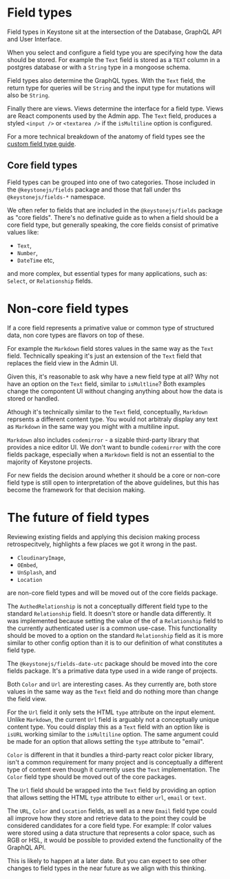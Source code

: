<!--[meta]
section: discussions
title: Field types
[meta]-->

# Field types

Field types in Keystone sit at the intersection of the Database, GraphQL API and User Interface.

When you select and configure a field type you are specifying how the data should be stored. For example the `Text` field is stored as a `TEXT` column in a postgres database or with a `String` type in a mongoose schema.

Field types also determine the GraphQL types. With the `Text` field, the return type for queries will be `String` and the input type for mutations will also be `String`.

Finally there are views. Views determine the interface for a field type. Views are React components used by the Admin app. The `Text` field, produces a styled `<input />` or `<textarea />` if the `isMultiline` option is configured.

For a more technical breakdown of the anatomy of field types see the [custom field type guide](../guides/custom-field-types.md).

## Core field types

Field types can be grouped into one of two categories. Those included in the `@keystonejs/fields` package and those that fall under ths `@keystonejs/fields-*` namespace.

We often refer to fields that are included in the `@keystonejs/fields` package as "core fields". There's no definative guide as to when a field should be a core field type, but generally speaking, the core fields consist of primative values like:

- `Text`,
- `Number`,
- `DateTime` etc,

and more complex, but essential types for many applications, such as: `Select`, or `Relationship` fields.

# Non-core field types

If a core field represents a primative value or common type of structured data, non core types are flavors on top of these.

For example the `Markdown` field stores values in the same way as the `Text` field. Technically speaking it's just an extension of the `Text` field that replaces the field view in the Admin UI.

Given this, it's reasonable to ask why have a new field type at all? Why not have an option on the `Text` field, similar to `isMultline`? Both examples change the compontent UI without changing anything about how the data is stored or handled.

Athough it's technically similar to the `Text` field, conceptually, `Markdown` reprsents a different content type. You would not arbitraly display any text as `Markdown` in the same way you might with a multiline input.

`Markdown` also includes `codemirror` - a sizable third-party library that provides a nice editor UI. We don't want to bundle `codemirror` with the core fields package, especially when a `Markdown` field is not an essential to the majority of Keystone projects.

For new fields the decision around whether it should be a core or non-core field type is still open to interpretation of the above guidelines, but this has become the framework for that decision making.

# The future of field types

Reviewing existing fields and applying this decision making process retrospecitvely, highlights a few places we got it wrong in the past.

- `CloudinaryImage`,
- `OEmbed`,
- `UnSplash`, and
- `Location`

are non-core field types and will be moved out of the core fields package.

The `AuthedRelationship` is not a conceptually different field type to the standard `Relationship` field. It doesn't store or handle data differently. It was implemented because setting the value of the of a `Relationship` field to the currently authenticated user is a common use-case. This functionality should be moved to a option on the standard `Relationship` field as it is more similar to other config option than it is to our definition of what constitutes a field type.

The `@keystonejs/fields-date-utc` package should be moved into the core fields package. It's a primative data type used in a wide range of projects.

Both `Color` and `Url` are interesting cases. As they currently are, both store values in the same way as the `Text` field and do nothing more than change the field view.

For the `Url` field it only sets the HTML `type` attribute on the input element. Unlike `Markdown`, the current `Url` field is arguably not a conceptually unique content type. You could display this as a `Text` field with an option like is `isURL` working similar to the `isMultiline` option. The same argument could be made for an option that allows setting the `type` attribute to "email".

`Color` is different in that it bundles a third-party react color picker library, isn't a common requirement for many project and is conceptually a different type of content even though it currently uses the `Text` implementation. The `Color` field type should be moved out of the core packages.

The `Url` field should be wrapped into the `Text` field by providing an option that allows setting the HTML `type` attribute to either `url`, `email` or `text`.

The `URL`, `Color` and `Location` fields, as well as a new `Email` field type could all improve how they store and retrieve data to the point they could be considered candidates for a core field type. For example: If color values were stored using a data structure that represents a color space, such as RGB or HSL, it would be possible to provided extend the functionality of the GraphQL API.

This is likely to happen at a later date. But you can expect to see other changes to field types in the near future as we align with this thinking.
